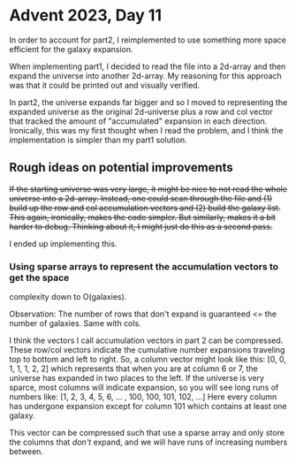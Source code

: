# Advent 2023, Day 11

In order to account for part2, I reimplemented to use something
more space efficient for the galaxy expansion.

When implementing part1, I decided to read the file into a 2d-array and then
expand the universe into another 2d-array. My reasoning for this approach
was that it could be printed out and visually verified.

In part2, the universe expands far bigger and so I moved to representing
the expanded universe as the original 2d-universe plus a row and col vector
that tracked the amount of "accumulated" expansion in each direction. 
Ironically, this was my first thought when I read the problem, and I think
the implementation is simpler than my part1 solution. 

## Rough ideas on potential improvements
~~If the starting universe was very large, it might be nice to not read the
whole universe into a 2d-array. Instead, one could scan through the file
and (1) build up the row and col accumulation vectors and (2) build the
galaxy list. This again, ironically, makes the code simpler. But similarly,
makes it a bit harder to debug. Thinking about it, I might just do this as
a second pass.~~

I ended up implementing this.

### Using sparse arrays to represent the accumulation vectors to get the space
complexity down to O(galaxies).

Observation: The number of rows that don't expand is guaranteed <= the number
of galaxies. Same with cols. 

I think the vectors I call accumulation vectors in part 2 can be compressed.
These row/col vectors indicate the cumulative number expansions
traveling top to bottom and left to right. So, a column vector might look like this:
[0, 0, 1, 1, 1, 2, 2] which represents that when you are at column 6 or 7, the universe
has expanded in two places to the left. If the universe is very sparce, most columns
will indicate expansion, so you will see long runs of numbers like:
[1, 2, 3, 4, 5, 6, ... , 100, 100, 101, 102, ...]
Here every column has undergone expansion except for column 101 which contains at least
one galaxy.

This vector can be compressed such that use a sparse array and only store the columns
that *don't* expand, and we will have runs of increasing numbers between.
